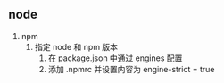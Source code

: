## node

1. npm
    1. 指定 node 和 npm 版本
        1. 在 package.json 中通过 engines 配置
        1. 添加 .npmrc 并设置内容为 engine-strict = true